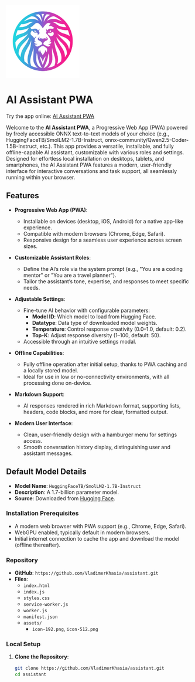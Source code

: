 <img src="assets/icon-512.png" alt="AI Assistant Banner" width="200" height="200">

# AI Assistant PWA

Try the app online: [AI Assistant PWA](https://assistant-tau-rouge.vercel.app/)

Welcome to the **AI Assistant PWA**, a Progressive Web App (PWA) powered by freely accessible ONNX text-to-text models of your choice (e.g., HuggingFaceTB/SmolLM2-1.7B-Instruct, onnx-community/Qwen2.5-Coder-1.5B-Instruct, etc.). This app provides a versatile, installable, and fully offline-capable AI assistant, customizable with various roles and settings. Designed for effortless local installation on desktops, tablets, and smartphones, the AI Assistant PWA features a modern, user-friendly interface for interactive conversations and task support, all seamlessly running within your browser.



## Features

- **Progressive Web App (PWA)**:
  - Installable on devices (desktop, iOS, Android) for a native app-like experience.
  - Compatible with modern browsers (Chrome, Edge, Safari).
  - Responsive design for a seamless user experience across screen sizes.

- **Customizable Assistant Roles**:
  - Define the AI’s role via the system prompt (e.g., "You are a coding mentor" or "You are a travel planner").
  - Tailor the assistant’s tone, expertise, and responses to meet specific needs.

- **Adjustable Settings**:
  - Fine-tune AI behavior with configurable parameters:
    - **Model ID**: Which model to load from Hugging Face.
    - **Datatype**: Data type of downloaded model weights.
    - **Temperature**: Control response creativity (0.0–1.0, default: 0.2).
    - **Top-K**: Adjust response diversity (1–100, default: 50).
  - Accessible through an intuitive settings modal.

- **Offline Capabilities**:
  - Fully offline operation after initial setup, thanks to PWA caching and a locally stored model.
  - Ideal for use in low or no-connectivity environments, with all processing done on-device.

- **Markdown Support**:
  - AI responses rendered in rich Markdown format, supporting lists, headers, code blocks, and more for clear, formatted output.

- **Modern User Interface**:
  - Clean, user-friendly design with a hamburger menu for settings access.
  - Smooth conversation history display, distinguishing user and assistant messages.

## Default Model Details
- **Model Name**: `HuggingFaceTB/SmolLM2-1.7B-Instruct`
- **Description**: A 1.7-billion parameter model.
- **Source**: Downloaded from [Hugging Face](https://huggingface.co/HuggingFaceTB/SmolLM2-1.7B-Instruct).

### Installation Prerequisites
- A modern web browser with PWA support (e.g., Chrome, Edge, Safari).
- WebGPU enabled, typically default in modern browsers.
- Initial internet connection to cache the app and download the model (offline thereafter).

### Repository
- **GitHub**: `https://github.com/VladimerKhasia/assistant.git` 
- **Files**:
  - `index.html`
  - `index.js`
  - `styles.css`
  - `service-worker.js`
  - `worker.js`
  - `manifest.json`
  - `assets/`
    - `icon-192.png`, `icon-512.png`

### Local Setup
1. **Clone the Repository**:
   ```bash
   git clone https://github.com/VladimerKhasia/assistant.git
   cd assistant